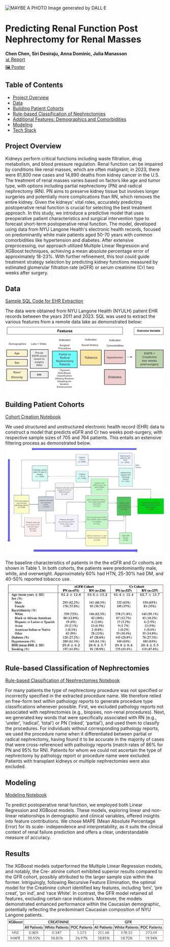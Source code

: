 ![MAYBE A PHOTO](https://github.com/jchen9619/Predicting-Renal-Function-Post-Nephrectomies/blob/main/images/DALL%C2%B7E%202024-04-15%2022.42.18%20-%20A%20wide%2C%20flat%20design%20digital%20illustration%20depicting%20the%20theme%20of%20kidney%20health%20research%2C%20specifically%20focusing%20on%20'Predicting%20Renal%20Function%20Post%20Nephr.webp)
Image generated by DALL·E

# Predicting Renal Function Post Nephrectomy for Renal Masses
**Chen Chen, Siri Desiraju, Anna Dominic, Julia Manasson** <br>
[📊 Report](https://github.com/jchen9619/Predicting-Renal-Function-Post-Nephrectomies/blob/main/reports/Capstone_Final_Report.pdf)<br>
[🖼️ Poster](https://github.com/jchen9619/Predicting-Renal-Function-Post-Nephrectomies/blob/main/reports/vFCapstone_poster_group_9.pdf)

## Table of Contents
- [Project Overview](#Project-Overview)
- [Data](#data) 
- [Building Patient Cohorts](#building-patient-cohorts)
- [Rule-based Classification of Nephrectomies](#Rule-based-Classification-of-Nephrectomies)  
- [Additional Features: Demographics and Comorbidities](#Additional-Features-Demographics-and-Comorbidities)
- [Modeling](#modeling)
- [Tech Stack](#tech-stack)

## Project Overview
Kidneys perform critical functions including waste filtration, drug metabolism, and blood pressure regulation. Renal function can be impaired by conditions like renal masses, which are often malignant; in 2023, there were 81,800 new cases and 14,890 deaths from kidney cancer in the U.S. The treatment of renal masses varies based on factors like age and tumor type, with options including partial nephrectomy (PN) and radical nephrectomy (RN). PN aims to preserve kidney tissue but involves longer surgeries and potentially more complications than RN, which removes the entire kidney. Given the kidneys' vital roles, accurately predicting postoperative renal function is crucial for selecting the best treatment approach. In this study, we introduce a predictive model that uses preoperative patient characteristics and surgical intervention type to forecast short-term postoperative renal function. The model, developed using data from NYU Langone Health's electronic health records, focused on predominantly white male patients aged 50-70 years with common comorbidities like hypertension and diabetes. After extensive preprocessing, our approach utilized Multiple Linear Regression and XGBoost techniques, achieving a mean absolute percentage error of approximately 18-23%. With further refinement, this tool could guide treatment strategy selection by predicting kidney functions measured by estimated glomerular filtration rate (eGFR) or serum creatinine (Cr) two weeks after surgery.

## Data
[Sample SQL Code for EHR Extraction](https://github.com/jchen9619/Predicting-Renal-Function-Post-Nephrectomies/blob/main/Notebooks/capstone_sql_queries_20231129.ipynb)

The data were obtained from NYU Langone Health (NYULH) patient EHR records between the years 2011 and 2023. SQL was used to extract the various features from a remote data lake as demonstrated below:<br>
![features](https://github.com/jchen9619/Predicting-Renal-Function-Post-Nephrectomies/blob/main/images/features.webp)

## Building Patient Cohorts
[Cohort Creation Notebook](https://github.com/jchen9619/Predicting-Renal-Function-Post-Nephrectomies/blob/main/Notebooks/Subset%20Patient%20Cohorts.ipynb)

We used structured and unstructured electronic health record (EHR) data to construct a model that predicts eGFR and Cr two weeks post-surgery, with respective sample sizes of 705 and 764 patients. This entails an extensive filtering process as demonstrated below. 
![Uploading image.png…](https://github.com/jchen9619/Predicting-Renal-Function-Post-Nephrectomies/blob/main/images/capstone%20flowchart%20(1)%20(1).png)

The baseline characteristics of patients in the the eGFR and Cr cohorts are shown in Table 1. In both cohorts, the patients were predominantly male, white, and overweight. Approximately 60% had HTN, 25-30% had DM, and 40-50% reported tobacco use.
![](https://github.com/jchen9619/Predicting-Renal-Function-Post-Nephrectomies/blob/main/images/baseline.jpg)<br>


## Rule-based Classification of Nephrectomies
[Rule-based Classification of Nephrectomies Notebook](https://github.com/jchen9619/Predicting-Renal-Function-Post-Nephrectomies/blob/main/Notebooks/Classify%20partial%20vs%20radical%20.ipynb)

For many patients the type of nephrectomy procedure was not specified or incorrectly specified in the extracted procedure name. We therefore relied on free-form text within pathology reports to generate procedure type classifications whenever possible. First, we excluded pathology reports not associated with nephrectomies (e.g., biopsies, non-renal procedures). Next, we generated key words that were specifically associated with RN (e.g., ‘ureter’, ‘radical’, ‘total’) or PN (‘inked’, ‘partial’), and used them to classify the procedures. For individuals without corresponding pathology reports, we used the procedure name when it differentiated between partial or radical nephrectomy, having found it to be accurate in the majority of cases that were cross-referenced with pathology reports (match rates of 86% for PN and 95% for RN). Patients for whom we could not ascertain the type of nephrectomy by pathology report or procedure name were excluded. Patients with transplant kidneys or multiple nephrectomies were also excluded. <br> 

## Modeling
[Modeling Notebook](https://github.com/jchen9619/Predicting-Renal-Function-Post-Nephrectomies/blob/main/Notebooks/baselinemodels_creat.ipynb)

To predict postoperative renal function, we employed both Linear Regression and XGBoost models. These models, exploring linear and non-linear relationships in demographic and clinical variables, offered insights into feature contributions. We chose MAPE (Mean Absolute Percentage Error) for its scale- independence and interpretability, as it suits the clinical context of renal failure prediction and offers a clear, understandable measure of accuracy. <br>


## Results
The XGBoost models outperformed the Multiple Linear Regression models, and notably, the Cre- atinine cohort exhibited superior results compared to the GFR cohort, possibly attributed to the larger sample size within the former. Intriguingly, following Recursive Feature Elimination, the optimal model for the Creatinine cohort identified key features, including ’bmi’, ’pre creat’, ’pn ind’, and ’race White’. In contrast, the GFR model retained all features, excluding certain race indicators. Moreover, the models demonstrated enhanced performance within the Caucasian demographic, potentially reflecting the predominant Caucasian composition of NYU Langone patients.
![](https://github.com/jchen9619/Predicting-Renal-Function-Post-Nephrectomies/blob/main/images/results.jpg)


